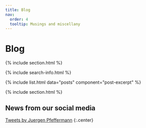 ```yaml
---
title: Blog
nav:
  order: 4
  tooltip: Musings and miscellany
---
```


# <i class="fas fa-feather-alt"></i>Blog

{% include section.html %}

{% include search-info.html %}

{% include list.html data="posts" component="post-excerpt" %}

{% include section.html %}

## News from our social media

<!-- Twitter embeds from https://publish.twitter.com/ -->

<a class="twitter-timeline" data-width="800" data-height="800" href="https://twitter.com/JPfeffermann">Tweets by Juergen Pfeffermann</a> <script async src="https://platform.twitter.com/widgets.js" charset="utf-8"></script>
{:.center}

